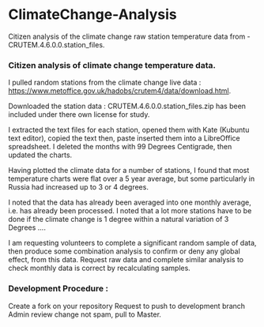 # ClimateChange-Analysis
Citizen analysis of the climate change raw station temperature data from - CRUTEM.4.6.0.0.station_files.


### Citizen analysis of climate change temperature data.

I pulled random stations from the climate change live data : https://www.metoffice.gov.uk/hadobs/crutem4/data/download.html.  

Downloaded the station data : CRUTEM.4.6.0.0.station_files.zip has been included under there own license for study.

I extracted the text files for each station, opened them with Kate (Kubuntu text editor), copied the text then, paste inserted them into a LibreOffice spreadsheet. I deleted the months with 99 Degrees Centigrade, then updated the charts.

Having plotted the climate data for a number of stations, I found that most temperature charts were flat over a 5 year average, but some particularly in Russia had increased up to 3 or 4 degrees.

I noted that the data has already been averaged into one monthly average, i.e. has already been processed. 
I noted that a lot more stations have to be done if the climate change is 1 degree within a natural variation of 3 Degrees ....


I am requesting volunteers to complete a significant random sample of data, then produce some combination analysis to confirm or deny any global effect, from this data. Request raw data and complete similar analysis to check monthly data is correct by recalculating samples.


### Development Procedure :

Create a fork on your repository
Request to push to development branch
Admin review change not spam, pull to Master.
